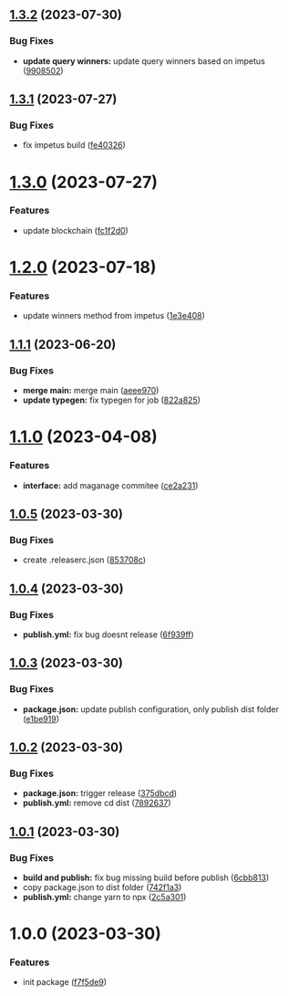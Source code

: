 ## [1.3.2](https://github.com/dnt-team/impetus-typegen/compare/v1.3.1...v1.3.2) (2023-07-30)


### Bug Fixes

* **update query winners:** update query winners based on impetus ([9908502](https://github.com/dnt-team/impetus-typegen/commit/9908502d95cbfc6967faec39d7123596c3b50477))

## [1.3.1](https://github.com/dnt-team/impetus-typegen/compare/v1.3.0...v1.3.1) (2023-07-27)


### Bug Fixes

* fix impetus build ([fe40326](https://github.com/dnt-team/impetus-typegen/commit/fe40326d3674ab954f4353b8356f23e6275520d2))

# [1.3.0](https://github.com/dnt-team/impetus-typegen/compare/v1.2.0...v1.3.0) (2023-07-27)


### Features

* update blockchain ([fc1f2d0](https://github.com/dnt-team/impetus-typegen/commit/fc1f2d0a3813e149311ae70e1f83a43ed6858866))

# [1.2.0](https://github.com/dnt-team/impetus-typegen/compare/v1.1.1...v1.2.0) (2023-07-18)


### Features

* update winners method from impetus ([1e3e408](https://github.com/dnt-team/impetus-typegen/commit/1e3e408f9115b8e9e1e846b61f62acb6ee4cf60c))

## [1.1.1](https://github.com/dnt-team/impetus-typegen/compare/v1.1.0...v1.1.1) (2023-06-20)


### Bug Fixes

* **merge main:** merge main ([aeee970](https://github.com/dnt-team/impetus-typegen/commit/aeee9707366d32b3b52dc47ec4449c360953a279))
* **update typegen:** fix typegen for job ([822a825](https://github.com/dnt-team/impetus-typegen/commit/822a8255b44ec7b710521dc35f10cd4facf4edd1))

# [1.1.0](https://github.com/dnt-team/impetus-typegen/compare/v1.0.5...v1.1.0) (2023-04-08)


### Features

* **interface:** add maganage commitee ([ce2a231](https://github.com/dnt-team/impetus-typegen/commit/ce2a2310e516cdbda340279886bd245f69156a7f))

## [1.0.5](https://github.com/dnt-team/impetus-typegen/compare/v1.0.4...v1.0.5) (2023-03-30)


### Bug Fixes

* create .releaserc.json ([853708c](https://github.com/dnt-team/impetus-typegen/commit/853708ceb548a854289720f5a03fe09be0bf3fd3))

## [1.0.4](https://github.com/dnt-team/impetus-typegen/compare/v1.0.3...v1.0.4) (2023-03-30)


### Bug Fixes

* **publish.yml:** fix bug doesnt release ([6f939ff](https://github.com/dnt-team/impetus-typegen/commit/6f939ff91abb73f15348956e009f5fabdbabb7d0))

## [1.0.3](https://github.com/dnt-team/impetus-typegen/compare/v1.0.2...v1.0.3) (2023-03-30)


### Bug Fixes

* **package.json:** update publish configuration, only publish dist folder ([e1be919](https://github.com/dnt-team/impetus-typegen/commit/e1be91936aaf4a7aca15c5902ac36c4934f213b1))

## [1.0.2](https://github.com/dnt-team/impetus-typegen/compare/v1.0.1...v1.0.2) (2023-03-30)


### Bug Fixes

* **package.json:** trigger release ([375dbcd](https://github.com/dnt-team/impetus-typegen/commit/375dbcd057940782bed54597fc7193e2ffa69334))
* **publish.yml:** remove cd dist ([7892637](https://github.com/dnt-team/impetus-typegen/commit/78926379a214f792794461b4dbbeee2d8022cfe1))

## [1.0.1](https://github.com/dnt-team/impetus-typegen/compare/v1.0.0...v1.0.1) (2023-03-30)


### Bug Fixes

* **build and publish:** fix bug missing build before publish ([6cbb813](https://github.com/dnt-team/impetus-typegen/commit/6cbb8139894fda9a292543fb44db852932cc6465))
* copy package.json to dist folder ([742f1a3](https://github.com/dnt-team/impetus-typegen/commit/742f1a39a8bd67e6037995050ff35e36ade33288))
* **publish.yml:** change yarn to npx ([2c5a301](https://github.com/dnt-team/impetus-typegen/commit/2c5a301ff6ff3ee6ec91ae60719a2956c47c45b3))

# 1.0.0 (2023-03-30)


### Features

* init package ([f7f5de9](https://github.com/dnt-team/impetus-typegen/commit/f7f5de9eae417827dfe64a921a791f436665a1b5))
